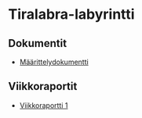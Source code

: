 # Tiralabra-labyrintti
## Dokumentit
- [Määrittelydokumentti](https://github.com/sannituomisto/tiralabra-labyrintti/blob/main/dokumentit/määrittelydokumentti.md)

## Viikkoraportit
- [Viikkoraportti 1](https://github.com/sannituomisto/tiralabra-labyrintti/blob/main/dokumentit/viikkoraportti1.md)
